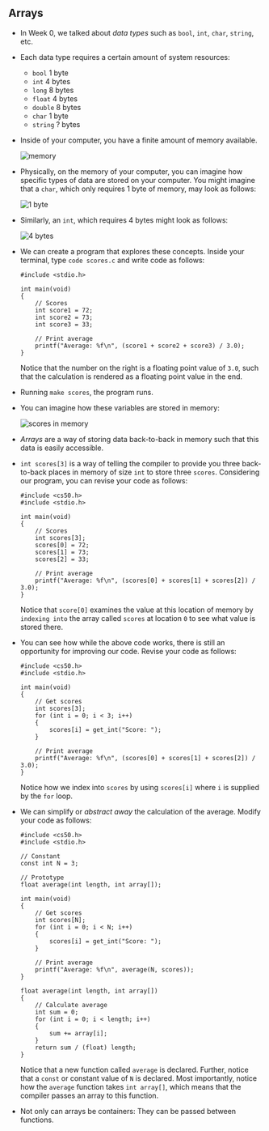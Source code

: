 
Arrays
------

*   In Week 0, we talked about _data types_ such as `bool`, `int`, `char`, `string`, etc.
*   Each data type requires a certain amount of system resources:
    *   `bool` 1 byte
    *   `int` 4 bytes
    *   `long` 8 bytes
    *   `float` 4 bytes
    *   `double` 8 bytes
    *   `char` 1 byte
    *   `string` ? bytes
*   Inside of your computer, you have a finite amount of memory available.
    
    ![memory](https://cs50.harvard.edu/x/2023/notes/2/cs50Week2Slide084.png "memory")
    
*   Physically, on the memory of your computer, you can imagine how specific types of data are stored on your computer. You might imagine that a `char`, which only requires 1 byte of memory, may look as follows:
    
    ![1 byte](https://cs50.harvard.edu/x/2023/notes/2/cs50Week2Slide087.png "1 byte")
    
*   Similarly, an `int`, which requires 4 bytes might look as follows:
    
    ![4 bytes](https://cs50.harvard.edu/x/2023/notes/2/cs50Week2Slide088.png "4 bytes")
    
*   We can create a program that explores these concepts. Inside your terminal, type `code scores.c` and write code as follows:
    
        #include <stdio.h>
        
        int main(void)
        {
            // Scores
            int score1 = 72;
            int score2 = 73;
            int score3 = 33;
        
            // Print average
            printf("Average: %f\n", (score1 + score2 + score3) / 3.0);
        }
        
    
    Notice that the number on the right is a floating point value of `3.0`, such that the calculation is rendered as a floating point value in the end.
    
*   Running `make scores`, the program runs.
*   You can imagine how these variables are stored in memory:
    
    ![scores in memory](https://cs50.harvard.edu/x/2023/notes/2/cs50Week2Slide098.png "scores in memory")
    
*   _Arrays_ are a way of storing data back-to-back in memory such that this data is easily accessible.
*   `int scores[3]` is a way of telling the compiler to provide you three back-to-back places in memory of size `int` to store three `scores`. Considering our program, you can revise your code as follows:
    
        #include <cs50.h>
        #include <stdio.h>
        
        int main(void)
        {
            // Scores
            int scores[3];
            scores[0] = 72;
            scores[1] = 73;
            scores[2] = 33;
        
            // Print average
            printf("Average: %f\n", (scores[0] + scores[1] + scores[2]) / 3.0);
        }
        
    
    Notice that `score[0]` examines the value at this location of memory by `indexing into` the array called `scores` at location `0` to see what value is stored there.
    
*   You can see how while the above code works, there is still an opportunity for improving our code. Revise your code as follows:
    
        #include <cs50.h>
        #include <stdio.h>
        
        int main(void)
        {
            // Get scores
            int scores[3];
            for (int i = 0; i < 3; i++)
            {
                scores[i] = get_int("Score: ");
            }
        
            // Print average
            printf("Average: %f\n", (scores[0] + scores[1] + scores[2]) / 3.0);
        }
        
    
    Notice how we index into `scores` by using `scores[i]` where `i` is supplied by the `for` loop.
    
*   We can simplify or _abstract away_ the calculation of the average. Modify your code as follows:
    
        #include <cs50.h>
        #include <stdio.h>
        
        // Constant
        const int N = 3;
        
        // Prototype
        float average(int length, int array[]);
        
        int main(void)
        {
            // Get scores
            int scores[N];
            for (int i = 0; i < N; i++)
            {
                scores[i] = get_int("Score: ");
            }
        
            // Print average
            printf("Average: %f\n", average(N, scores));
        }
        
        float average(int length, int array[])
        {
            // Calculate average
            int sum = 0;
            for (int i = 0; i < length; i++)
            {
                sum += array[i];
            }
            return sum / (float) length;
        }
        
    
    Notice that a new function called `average` is declared. Further, notice that a `const` or constant value of `N` is declared. Most importantly, notice how the `average` function takes `int array[]`, which means that the compiler passes an array to this function.
    
*   Not only can arrays be containers: They can be passed between functions.
